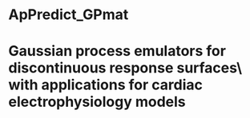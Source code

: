 # ApPredict_GPmat
# Gaussian process emulators for discontinuous response surfaces\\ with applications for cardiac electrophysiology models

